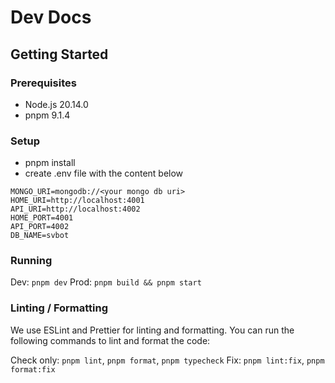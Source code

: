 # Dev Docs

## Getting Started

### Prerequisites

- Node.js 20.14.0
- pnpm 9.1.4

### Setup

- pnpm install
- create .env file with the content below

```env
MONGO_URI=mongodb://<your mongo db uri>
HOME_URI=http://localhost:4001
API_URI=http://localhost:4002
HOME_PORT=4001
API_PORT=4002
DB_NAME=svbot
```

### Running

Dev: `pnpm dev`
Prod: `pnpm build && pnpm start`

### Linting / Formatting

We use ESLint and Prettier for linting and formatting. You can run the following
commands to lint and format the code:

Check only: `pnpm lint`, `pnpm format`, `pnpm typecheck`
Fix: `pnpm lint:fix`, `pnpm format:fix`

